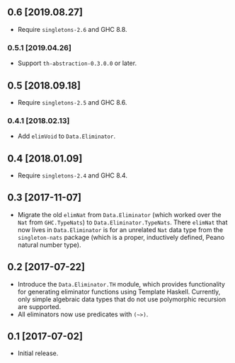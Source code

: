 ## 0.6 [2019.08.27]
* Require `singletons-2.6` and GHC 8.8.

### 0.5.1 [2019.04.26]
* Support `th-abstraction-0.3.0.0` or later.

## 0.5 [2018.09.18]
* Require `singletons-2.5` and GHC 8.6.

### 0.4.1 [2018.02.13]
* Add `elimVoid` to `Data.Eliminator`.

## 0.4 [2018.01.09]
* Require `singletons-2.4` and GHC 8.4.

## 0.3 [2017-11-07]
* Migrate the old `elimNat` from `Data.Eliminator` (which worked over the `Nat`
  from `GHC.TypeNats`) to `Data.Eliminator.TypeNats`. There `elimNat` that now
  lives in `Data.Eliminator` is for an unrelated `Nat` data type from the
  `singleton-nats` package (which is a proper, inductively defined, Peano
  natural number type).

## 0.2 [2017-07-22]
* Introduce the `Data.Eliminator.TH` module, which provides functionality for
  generating eliminator functions using Template Haskell. Currently, only
  simple algebraic data types that do not use polymorphic recursion are
  supported.
* All eliminators now use predicates with `(~>)`.

## 0.1 [2017-07-02]
* Initial release.

